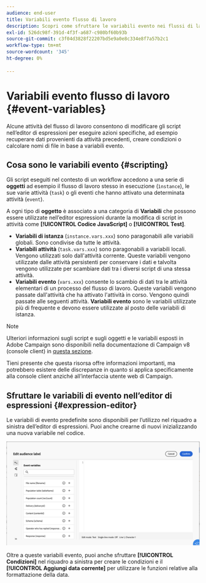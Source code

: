 ```yaml
---
audience: end-user
title: Variabili evento flusso di lavoro
description: Scopri come sfruttare le variabili evento nei flussi di lavoro.
exl-id: 526dc98f-391d-4f3f-a687-c980bf60b93b
source-git-commit: c3f04d3828f22207bd5e9a0e8c334e8f7a57b2c1
workflow-type: tm+mt
source-wordcount: '345'
ht-degree: 0%

---
```


# Variabili evento flusso di lavoro {#event-variables}

Alcune attività del flusso di lavoro consentono di modificare gli script nell’editor di espressioni per eseguire azioni specifiche, ad esempio recuperare dati provenienti da attività precedenti, creare condizioni o calcolare nomi di file in base a variabili evento.

## Cosa sono le variabili evento {#scripting}

Gli script eseguiti nel contesto di un workflow accedono a una serie di **oggetti** ad esempio il flusso di lavoro stesso in esecuzione (`ìnstance`), le sue varie attività (`task`) o gli eventi che hanno attivato una determinata attività (`event`).

A ogni tipo di **oggetto** è associato a una categoria di **Variabili** che possono essere utilizzate nell’editor espressioni durante la modifica di script in attività come **[!UICONTROL Codice JavaScript]** o **[!UICONTROL Test]**.

* **Variabili di istanza** (`instance.vars.xxx`) sono paragonabili alle variabili globali. Sono condivise da tutte le attività.
* **Variabili attività** (`task.vars.xxx`) sono paragonabili a variabili locali. Vengono utilizzati solo dall&#39;attività corrente. Queste variabili vengono utilizzate dalle attività persistenti per conservare i dati e talvolta vengono utilizzate per scambiare dati tra i diversi script di una stessa attività.
* **Variabili evento** (`vars.xxx`) consente lo scambio di dati tra le attività elementari di un processo del flusso di lavoro. Queste variabili vengono passate dall&#39;attività che ha attivato l&#39;attività in corso. Vengono quindi passate alle seguenti attività. **Variabili evento** sono le variabili utilizzate più di frequente e devono essere utilizzate al posto delle variabili di istanza.

>[!NOTE]
>
>Ulteriori informazioni sugli script e sugli oggetti e le variabili esposti in Adobe Campaign sono disponibili nella documentazione di Campaign v8 (console client) in [questa sezione](https://experienceleague.adobe.com/en/docs/campaign/automation/workflows/advanced-management/javascript-scripts-and-templates).
>
>Tieni presente che questa risorsa offre informazioni importanti, ma potrebbero esistere delle discrepanze in quanto si applica specificamente alla console client anziché all’interfaccia utente web di Campaign.

## Sfruttare le variabili di evento nell’editor di espressioni {#expression-editor}

Le variabili di evento predefinite sono disponibili per l’utilizzo nel riquadro a sinistra dell’editor di espressioni. Puoi anche crearne di nuovi inizializzando una nuova variabile nel codice.

![](assets/event-variables.png)

Oltre a queste variabili evento, puoi anche sfruttare **[!UICONTROL Condizioni]** nel riquadro a sinistra per creare le condizioni e il **[!UICONTROL Aggiungi data corrente]** per utilizzare le funzioni relative alla formattazione della data.
